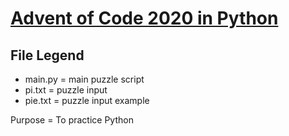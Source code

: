 # [Advent of Code 2020 in Python](https://adventofcode.com/2020)

File Legend
------
* main.py = main puzzle script
* pi.txt = puzzle input
* pie.txt = puzzle input example

Purpose = To practice Python
